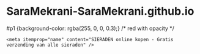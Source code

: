 # SaraMekrani-SaraMekrani.github.io
#p1 {background-color: rgba(255, 0, 0, 0.3);}  /* red with opacity */
<html lang="nl" id="top" class="no-js">
<head>
<meta charset="utf-8" />
<title>SIERADEN online kopen - Gratis verzending van alle sieraden</title>
<meta name="description" content="Sieraden bij Brandfield: Vandaag besteld, morgen je sieraden al bezorgd - Gratis verzending en terugsturen - Verpakt als cadeau. " />

<!--start Facebook Open Graph Protocol - brandfield_nl -->
<meta property="og:site_name" content="Brandfield.nl"/>
    <meta itemprop="og:title" content="SIERADEN online kopen - Gratis verzending van alle sieraden" />
<meta property="og:type" content="product"/>
<meta property="fb:admins" content="123477431043964" />
<meta property="fb:app_id" content="143173769061919" />
<meta property="og:url" content="https://www.brandfield.nl/sieraden/"/>
<meta property="og:description" content="Sieraden bij Brandfield: Vandaag besteld, morgen je sieraden al bezorgd - Gratis verzending en terugsturen - Verpakt als cadeau. "/>
<!--end Facebook Open Graph Protocol-->

<!--start google plusone-->
    <meta itemprop="name" content="SIERADEN online kopen - Gratis verzending van alle sieraden" />
<meta itemprop="description" content="Sieraden bij Brandfield: Vandaag besteld, morgen je sieraden al bezorgd - Gratis verzending en terugsturen - Verpakt als cadeau. " />
<meta itemprop="url" content="https://www.brandfield.nl/sieraden/" />
<!--end google plusone-->

<!-- START FAV ICONS -->
<link rel="apple-touch-icon" sizes="57x57" href="https://www.brandfield.nl/skin/frontend/brandfield/default/favicons/apple-touch-icon-57x57.png">
<link rel="apple-touch-icon" sizes="114x114" href="https://www.brandfield.nl/skin/frontend/brandfield/default/favicons/apple-touch-icon-114x114.png">
<link rel="apple-touch-icon" sizes="72x72" href="https://www.brandfield.nl/skin/frontend/brandfield/default/favicons/apple-touch-icon-72x72.png">
<link rel="apple-touch-icon" sizes="144x144" href="https://www.brandfield.nl/skin/frontend/brandfield/default/favicons/apple-touch-icon-144x144.png">
<link rel="apple-touch-icon" sizes="60x60" href="https://www.brandfield.nl/skin/frontend/brandfield/default/favicons/apple-touch-icon-60x60.png">
<link rel="apple-touch-icon" sizes="120x120" href="https://www.brandfield.nl/skin/frontend/brandfield/default/favicons/apple-touch-icon-120x120.png">
<link rel="apple-touch-icon" sizes="76x76" href="https://www.brandfield.nl/skin/frontend/brandfield/default/favicons/apple-touch-icon-76x76.png">
<link rel="apple-touch-icon" sizes="152x152" href="https://www.brandfield.nl/skin/frontend/brandfield/default/favicons/apple-touch-icon-152x152.png">
<link rel="apple-touch-icon" sizes="180x180" href="https://www.brandfield.nl/skin/frontend/brandfield/default/favicons/apple-touch-icon-180x180.png">
<link rel="icon" type="image/png" href="https://www.brandfield.nl/skin/frontend/brandfield/default/favicons/favicon-192x192.png" sizes="192x192">
<link rel="icon" type="image/png" href="https://www.brandfield.nl/skin/frontend/brandfield/default/favicons/favicon-160x160.png" sizes="160x160">
<link rel="icon" type="image/png" href="https://www.brandfield.nl/skin/frontend/brandfield/default/favicons/favicon-96x96.png" sizes="96x96">
<link rel="icon" type="image/png" href="https://www.brandfield.nl/skin/frontend/brandfield/default/favicons/favicon-16x16.png" sizes="16x16">
<link rel="icon" type="image/png" href="https://www.brandfield.nl/skin/frontend/brandfield/default/favicons/favicon-32x32.png" sizes="32x32">
<meta name="msapplication-TileColor" content="#ffffff">
<meta name="msapplication-TileImage" content="https://www.brandfield.nl/skin/frontend/brandfield/default/favicons/mstile-144x144.png">
<meta name="msapplication-config" content="https://www.brandfield.nl/skin/frontend/brandfield/default/favicons/browserconfig.xml">
<!-- END FAV ICONS -->
